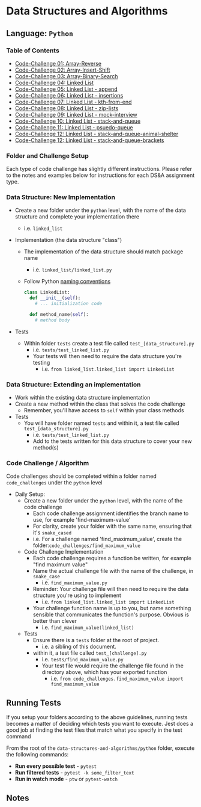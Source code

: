 # Data Structures and Algorithms

## Language: `Python`

### Table of Contents

- [Code-Challenge  01: Array-Reverse](./code_challenges/array_reverse/README.md)
- [Code-Challenge  02: Array-Insert-Shift](./code_challenges/array-insert-shift/README.md)
- [Code-Challenge  03: Array-Binary-Search](./code_challenges/array-binary-search/README.md)
- [Code-Challenge  04: Linked List](./code_challenges/linked-list/README.md)
- [Code-Challenge  05: Linked List - append](./code_challenges/linked-list/README.md)
- [Code-Challenge  06: Linked List - insertions](./code_challenges/linked-list/README.md)
- [Code-Challenge  07: Linked List - kth-from-end](./code_challenges/linked-list/README.md)
- [Code-Challenge  08: Linked List - zip-lists](./code_challenges/linked-list/README.md)
- [Code-Challenge  09: Linked List - mock-interview](./code_challenges/linked-list/README.md)
- [Code-Challenge  10: Linked List - stack-and-queue](./code_challenges/stack-and-queue/README.md)
- [Code-Challenge  11: Linked List - psuedo-queue](./code_challenges/stack-and-queue/README.md)
- [Code-Challenge  12: Linked List - stack-and-queue-animal-shelter](./code_challenges/stack-and-queue/README.md)
- [Code-Challenge  12: Linked List - stack-and-queue-brackets](./code_challenges/stack-and-queue/README.md)



### Folder and Challenge Setup

Each type of code challenge has slightly different instructions. Please refer to the notes and examples below for instructions for each DS&A assignment type.

### Data Structure: New Implementation

- Create a new folder under the `python` level, with the name of the data structure and complete your implementation there
  - i.e. `linked_list`
- Implementation (the data structure "class")
  - The implementation of the data structure should match package name
    - i.e. `linked_list/linked_list.py`
  - Follow Python [naming conventions](https://www.python.org/dev/peps/pep-0008/#naming-conventions)

    ```python
    class LinkedList:
      def __init__(self):
        # ... initialization code

      def method_name(self):
        # method body
    ```

- Tests
  - Within folder `tests` create a test file called `test_[data_structure].py`
    - i.e. `tests/test_linked_list.py`
    - Your tests will then need to require the data structure you're testing
      - i.e. `from linked_list.linked_list import LinkedList`

### Data Structure: Extending an implementation

- Work within the existing data structure implementation
- Create a new method within the class that solves the code challenge
  - Remember, you'll have access to `self` within your class methods
- Tests
  - You will have folder named `tests` and within it, a test file called `test_[data_structure].py`
    - i.e. `tests/test_linked_list.py`
    - Add to the tests written for this data structure to cover your new method(s)

### Code Challenge / Algorithm

Code challenges should be completed within a folder named `code_challenges` under the `python` level

- Daily Setup:
  - Create a new folder under the `python` level, with the name of the code challenge
    - Each code challenge assignment identifies the branch name to use, for example 'find-maximum-value'
    - For clarity, create your folder with the same name, ensuring that it's `snake_cased`
    - i.e. For a challenge named 'find_maximum_value', create the folder:`code_challenges/find_maximum_value`
  - Code Challenge Implementation
    - Each code challenge requires a function be written, for example "find maximum value"
    - Name the actual challenge file with the name of the challenge, in `snake_case`
      - i.e. `find_maximum_value.py`
    - Reminder: Your challenge file will then need to require the data structure you're using to implement
      - i.e. `from linked_list.linked_list import LinkedList`
    - Your challenge function name is up to you, but name something sensible that communicates the function's purpose. Obvious is better than clever
      - i.e. `find_maximum_value(linked_list)`
  - Tests
    - Ensure there is a `tests` folder at the root of project.
      - i.e. a sibling of this document.
    - within it, a test file called `test_[challenge].py`
      - i.e. `tests/find_maximum_value.py`
      - Your test file would require the challenge file found in the directory above, which has your exported function
        - i.e. `from code_challenges.find_maximum_value import find_maximum_value`

## Running Tests

If you setup your folders according to the above guidelines, running tests becomes a matter of deciding which tests you want to execute.  Jest does a good job at finding the test files that match what you specify in the test command

From the root of the `data-structures-and-algorithms/python` folder, execute the following commands:

- **Run every possible test** - `pytest`
- **Run filtered tests** - `pytest -k some_filter_text`
- **Run in watch mode** - `ptw` or `pytest-watch`

## Notes
